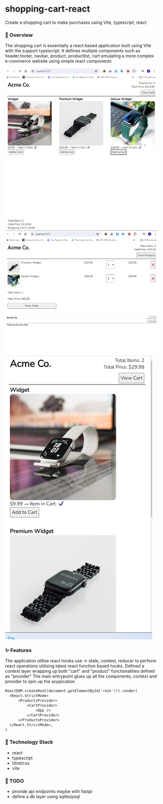 # shopping-cart-react
Create a shopping cart to make purchases using Vite, typescript, react

### 🚀 Overview
The shopping cart is essentially a react based application built using Vite with the support typescript.
It defines multiple components such as header,footer, navbar, product, productlist, cart emulating a more complex
e-commerce website using simple react components

![products.png](shopping-cart%2Fsrc%2Fassets%2Fproducts.png)
![cart.png](shopping-cart%2Fsrc%2Fassets%2Fcart.png)
![confirmation.png](shopping-cart%2Fsrc%2Fassets%2Fconfirmation.png)
![mobile.png](shopping-cart%2Fsrc%2Fassets%2Fmobile.png)

### ✨ Features
The application utilise react hooks  use -> state, context, reducer to perform react operations utilising 
latest react function based hooks. Defined a context layer wrapping up both "cart" and "product" functionalities defned as "provider"
The main entrypoint glues up all the components, context and provider to spin up the acppication

```
ReactDOM.createRoot(document.getElementById('root')!).render(
  <React.StrictMode>
      <ProductsProvider>
          <CartProvider>
              <App />
          </CartProvider>
      </ProductsProvider>
  </React.StrictMode>,
)
```

### 🚀 Technology Stack
- react
- typescript
- html/css
- vite

### 🔎 TODO
- provide api endpoints maybe with fastpi
- define a db layer using sqlite/psql
